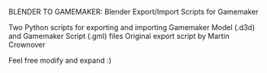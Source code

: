 BLENDER TO GAMEMAKER:
Blender Export/Import Scripts for Gamemaker

Two Python scripts for exporting and importing Gamemaker Model (.d3d) and Gamemaker Script (.gml) files
Original export script by Martin Crownover

Feel free modify and expand :)
